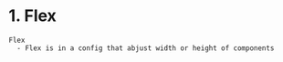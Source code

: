 # 1. Flex
  
    Flex
      - Flex is in a config that abjust width or height of components
    
    
